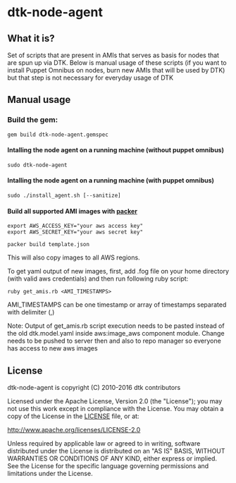 dtk-node-agent
==============

What it is?
--------------
Set of scripts that are present in AMIs that serves as basis for nodes that are spun up via DTK. Below is manual usage of these scripts (if you want to install Puppet Omnibus on nodes, burn new AMIs that will be used by DTK) but that step is not necessary for everyday usage of DTK

Manual usage
--------------

### Build the gem:
`gem build dtk-node-agent.gemspec`

#### Intalling the node agent on a running machine (without puppet omnibus)
`sudo dtk-node-agent`

#### Intalling the node agent on a running machine (with puppet omnibus)
`sudo ./install_agent.sh [--sanitize]`

#### Build all supported AMI images with [packer](http://www.packer.io/) 
```
export AWS_ACCESS_KEY="your aws access key"
export AWS_SECRET_KEY="your aws secret key"

packer build template.json
```  
This will also copy images to all AWS regions.  

To get yaml output of new images, first, add .fog file on your home directory (with valid aws credentials) and then run following ruby script:
```
ruby get_amis.rb <AMI_TIMESTAMPS>
```
AMI_TIMESTAMPS can be one timestamp or array of timestamps separated with delimiter (,)

Note: Output of get_amis.rb script execution needs to be pasted instead of the old dtk.model.yaml inside aws:image_aws component module. Change needs to be pushed to server then and also to repo manager so everyone has access to new aws images

## License

dtk-node-agent is copyright (C) 2010-2016 dtk contributors

Licensed under the Apache License, Version 2.0 (the "License");
you may not use this work except in compliance with the License.
You may obtain a copy of the License in the [LICENSE](LICENSE) file, or at:

   http://www.apache.org/licenses/LICENSE-2.0

Unless required by applicable law or agreed to in writing, software
distributed under the License is distributed on an "AS IS" BASIS,
WITHOUT WARRANTIES OR CONDITIONS OF ANY KIND, either express or implied.
See the License for the specific language governing permissions and
limitations under the License.


